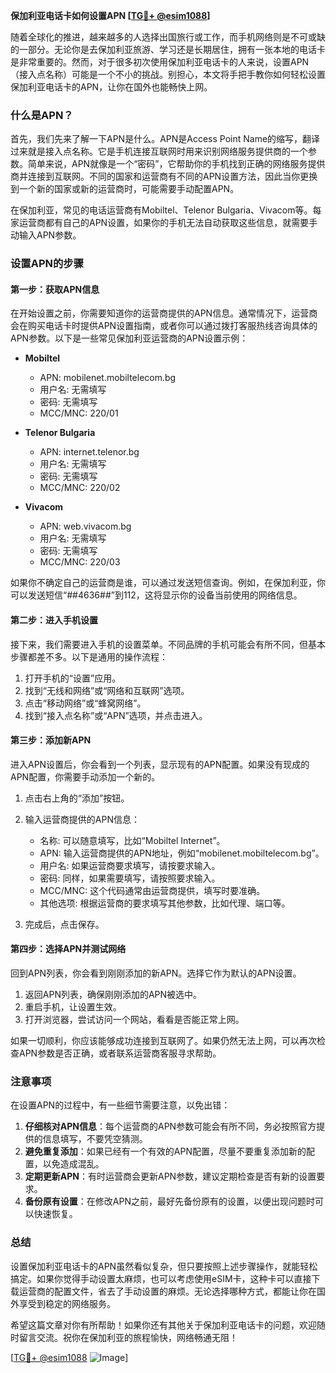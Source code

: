 **保加利亚电话卡如何设置APN [[TG💪+ @esim1088](https://t.me/s/esim1088)]**

随着全球化的推进，越来越多的人选择出国旅行或工作，而手机网络则是不可或缺的一部分。无论你是去保加利亚旅游、学习还是长期居住，拥有一张本地的电话卡是非常重要的。然而，对于很多初次使用保加利亚电话卡的人来说，设置APN（接入点名称）可能是一个不小的挑战。别担心，本文将手把手教你如何轻松设置保加利亚电话卡的APN，让你在国外也能畅快上网。

### 什么是APN？

首先，我们先来了解一下APN是什么。APN是Access Point Name的缩写，翻译过来就是接入点名称。它是手机连接互联网时用来识别网络服务提供商的一个参数。简单来说，APN就像是一个“密码”，它帮助你的手机找到正确的网络服务提供商并连接到互联网。不同的国家和运营商有不同的APN设置方法，因此当你更换到一个新的国家或新的运营商时，可能需要手动配置APN。

在保加利亚，常见的电话运营商有Mobiltel、Telenor Bulgaria、Vivacom等。每家运营商都有自己的APN设置，如果你的手机无法自动获取这些信息，就需要手动输入APN参数。

### 设置APN的步骤

#### 第一步：获取APN信息

在开始设置之前，你需要知道你的运营商提供的APN信息。通常情况下，运营商会在购买电话卡时提供APN设置指南，或者你可以通过拨打客服热线咨询具体的APN参数。以下是一些常见保加利亚运营商的APN设置示例：

- **Mobiltel**
  - APN: mobilenet.mobiltelecom.bg
  - 用户名: 无需填写
  - 密码: 无需填写
  - MCC/MNC: 220/01

- **Telenor Bulgaria**
  - APN: internet.telenor.bg
  - 用户名: 无需填写
  - 密码: 无需填写
  - MCC/MNC: 220/02

- **Vivacom**
  - APN: web.vivacom.bg
  - 用户名: 无需填写
  - 密码: 无需填写
  - MCC/MNC: 220/03

如果你不确定自己的运营商是谁，可以通过发送短信查询。例如，在保加利亚，你可以发送短信“*#*#4636#*#*”到112，这将显示你的设备当前使用的网络信息。

#### 第二步：进入手机设置

接下来，我们需要进入手机的设置菜单。不同品牌的手机可能会有所不同，但基本步骤都差不多。以下是通用的操作流程：

1. 打开手机的“设置”应用。
2. 找到“无线和网络”或“网络和互联网”选项。
3. 点击“移动网络”或“蜂窝网络”。
4. 找到“接入点名称”或“APN”选项，并点击进入。

#### 第三步：添加新APN

进入APN设置后，你会看到一个列表，显示现有的APN配置。如果没有现成的APN配置，你需要手动添加一个新的。

1. 点击右上角的“添加”按钮。
2. 输入运营商提供的APN信息：
   - 名称: 可以随意填写，比如“Mobiltel Internet”。
   - APN: 输入运营商提供的APN地址，例如“mobilenet.mobiltelecom.bg”。
   - 用户名: 如果运营商要求填写，请按要求输入。
   - 密码: 同样，如果需要填写，请按照要求输入。
   - MCC/MNC: 这个代码通常由运营商提供，填写时要准确。
   - 其他选项: 根据运营商的要求填写其他参数，比如代理、端口等。

3. 完成后，点击保存。

#### 第四步：选择APN并测试网络

回到APN列表，你会看到刚刚添加的新APN。选择它作为默认的APN设置。

1. 返回APN列表，确保刚刚添加的APN被选中。
2. 重启手机，让设置生效。
3. 打开浏览器，尝试访问一个网站，看看是否能正常上网。

如果一切顺利，你应该能够成功连接到互联网了。如果仍然无法上网，可以再次检查APN参数是否正确，或者联系运营商客服寻求帮助。

### 注意事项

在设置APN的过程中，有一些细节需要注意，以免出错：

1. **仔细核对APN信息**：每个运营商的APN参数可能会有所不同，务必按照官方提供的信息填写，不要凭空猜测。
2. **避免重复添加**：如果已经有一个有效的APN配置，尽量不要重复添加新的配置，以免造成混乱。
3. **定期更新APN**：有时运营商会更新APN参数，建议定期检查是否有新的设置要求。
4. **备份原有设置**：在修改APN之前，最好先备份原有的设置，以便出现问题时可以快速恢复。

### 总结

设置保加利亚电话卡的APN虽然看似复杂，但只要按照上述步骤操作，就能轻松搞定。如果你觉得手动设置太麻烦，也可以考虑使用eSIM卡，这种卡可以直接下载运营商的配置文件，省去了手动设置的麻烦。无论选择哪种方式，都能让你在国外享受到稳定的网络服务。

希望这篇文章对你有所帮助！如果你还有其他关于保加利亚电话卡的问题，欢迎随时留言交流。祝你在保加利亚的旅程愉快，网络畅通无阻！

[[TG💪+ @esim1088](https://t.me/s/esim1088) ![Image](https://i.postimg.cc/4NQfJmqS/Snipaste-2025-05-13-00-14-12.png)]